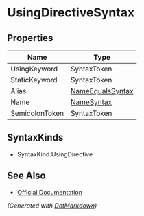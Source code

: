 # UsingDirectiveSyntax

## Properties

| Name           | Type                                    |
| -------------- | --------------------------------------- |
| UsingKeyword   | SyntaxToken                             |
| StaticKeyword  | SyntaxToken                             |
| Alias          | [NameEqualsSyntax](NameEqualsSyntax.md) |
| Name           | [NameSyntax](NameSyntax.md)             |
| SemicolonToken | SyntaxToken                             |

## SyntaxKinds

* SyntaxKind\.UsingDirective

## See Also

* [Official Documentation](https://docs.microsoft.com/en-us/dotnet/api/microsoft.codeanalysis.csharp.syntax.usingdirectivesyntax)


*\(Generated with [DotMarkdown](http://github.com/JosefPihrt/DotMarkdown)\)*